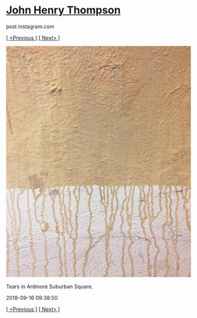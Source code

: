 # [John Henry Thompson](../README.md)
post instagram.com

[[ <Previous ]](2018-09-16-3.md) [[ Next> ]](2018-09-12-1.md)

[![](../media/2018-09-16/Tears-in-Ardmore-Suburban-Square.jpg)](../README.md)

Tears in Ardmore Suburban Square.

2018-09-16 09:38:50

[[ <Previous ]](2018-09-16-3.md) [[ Next> ]](2018-09-12-1.md)